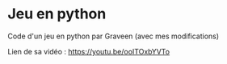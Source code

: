 # Jeu en python

Code d'un jeu en python par Graveen (avec mes modifications)

Lien de sa vidéo : https://youtu.be/ooITOxbYVTo
